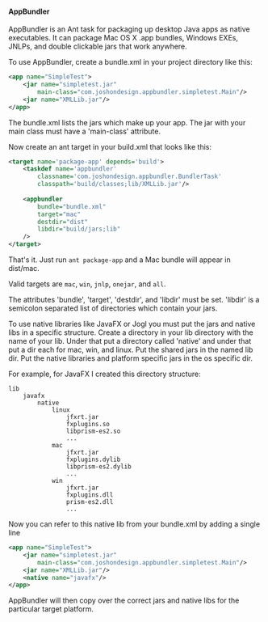 #### AppBundler


AppBundler is an Ant task for packaging up desktop Java apps as native
executables.  It can package Mac OS X .app bundles, Windows EXEs, JNLPs,
and double clickable jars that work anywhere.

To use AppBundler, create a bundle.xml in your project directory like this:

```xml
<app name="SimpleTest">
    <jar name="simpletest.jar" 
        main-class="com.joshondesign.appbundler.simpletest.Main"/>
    <jar name="XMLLib.jar"/>
</app>
```

The bundle.xml lists the jars which make up your app. The jar with your main
class must have a 'main-class' attribute.

Now create an ant target in your build.xml that looks like this:

```xml
<target name='package-app' depends='build'>
    <taskdef name='appbundler' 
        classname='com.joshondesign.appbundler.BundlerTask'
        classpath='build/classes;lib/XMLLib.jar'/>
        
    <appbundler
        bundle="bundle.xml"
        target="mac"
        destdir="dist"
        libdir="build/jars;lib"
    />
</target>
```

That's it. Just run `ant package-app` and a Mac bundle will appear in dist/mac.

Valid targets are `mac`, `win`, `jnlp`, `onejar`, and `all`.

The attributes 'bundle', 'target', 'destdir', and 'libdir' must be set. 
'libdir' is a semicolon separated list of directories which contain your jars.

To use native libraries like JavaFX or Jogl you must put the jars and native 
libs in a specific structure. Create a directory in your lib directory with
the name of your lib. Under that put a directory called 'native' and under that
put a dir each for mac, win, and linux.  Put the shared jars in the named lib dir.
Put the native libraries and platform specific jars in the os specific dir. 

For example, for JavaFX I created this directory structure:
```
lib
    javafx
        native
            linux
                jfxrt.jar
                fxplugins.so
                libprism-es2.so
                ...
            mac
                jfxrt.jar
                fxplugins.dylib
                libprism-es2.dylib
                ...
            win
                jfxrt.jar
                fxplugins.dll
                prism-es2.dll
                ...
```

Now you can refer to this native lib from your bundle.xml by adding a single line

```xml
<app name="SimpleTest">
    <jar name="simpletest.jar" 
        main-class="com.joshondesign.appbundler.simpletest.Main"/>
    <jar name="XMLLib.jar"/>
    <native name="javafx"/>
</app>

```

AppBundler will then copy over the correct jars and native libs for the 
particular target platform.
                

